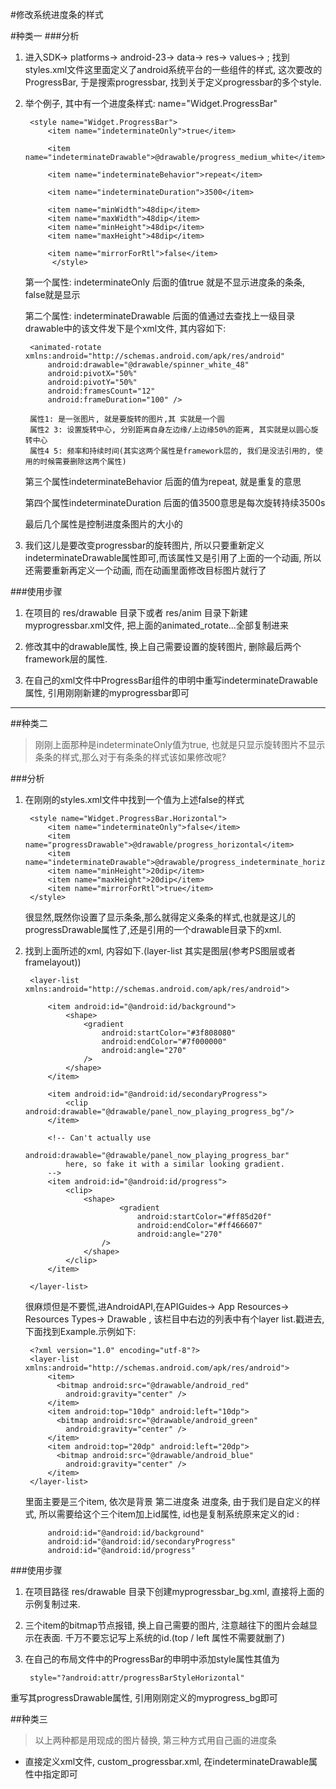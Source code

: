 #修改系统进度条的样式

#种类一
###分析

1. 进入SDK-> platforms-> android-23-> data-> res-> values-> ; 找到styles.xml文件这里面定义了android系统平台的一些组件的样式, 这次要改的ProgressBar, 于是搜索progressbar, 找到关于定义progressbar的多个style.

2. 举个例子, 其中有一个进度条样式: name="Widget.ProgressBar"

		<style name="Widget.ProgressBar">
	        <item name="indeterminateOnly">true</item>
	
	        <item name="indeterminateDrawable">@drawable/progress_medium_white</item>
	
	        <item name="indeterminateBehavior">repeat</item>
	
	        <item name="indeterminateDuration">3500</item>
	
	        <item name="minWidth">48dip</item>
	        <item name="maxWidth">48dip</item>
	        <item name="minHeight">48dip</item>
	        <item name="maxHeight">48dip</item>
	
	        <item name="mirrorForRtl">false</item>
			 </style>

	第一个属性: indeterminateOnly 后面的值true 就是不显示进度条的条条, false就是显示

	第二个属性: indeterminateDrawable 后面的值通过去查找上一级目录drawable中的该文件发下是个xml文件, 其内容如下:

		<animated-rotate xmlns:android="http://schemas.android.com/apk/res/android"
		    android:drawable="@drawable/spinner_white_48"
		    android:pivotX="50%"
		    android:pivotY="50%"
		    android:framesCount="12"
		    android:frameDuration="100" />

		属性1: 是一张图片, 就是要旋转的图片,其 实就是一个圆
		属性2 3: 设置旋转中心, 分别距离自身左边缘/上边缘50%的距离, 其实就是以圆心旋转中心
		属性4 5: 频率和持续时间(其实这两个属性是framework层的, 我们是没法引用的, 使用的时候需要删除这两个属性)
		
	第三个属性indeterminateBehavior 后面的值为repeat, 就是重复的意思

	第四个属性indeterminateDuration 后面的值3500意思是每次旋转持续3500s

	最后几个属性是控制进度条图片的大小的

3. 我们这儿是要改变progressbar的旋转图片, 所以只要重新定义indeterminateDrawable属性即可,而该属性又是引用了上面的一个动画, 所以还需要重新再定义一个动画, 而在动画里面修改目标图片就行了

###使用步骤

1. 在项目的 res/drawable 目录下或者 res/anim 目录下新建myprogressbar.xml文件, 把上面的animated_rotate...全部复制进来

2. 修改其中的drawable属性, 换上自己需要设置的旋转图片, 删除最后两个framework层的属性.

3. 在自己的xml文件中ProgressBar组件的申明中重写indeterminateDrawable属性, 引用刚刚新建的myprogressbar即可


---


##种类二

>刚刚上面那种是indeterminateOnly值为true, 也就是只显示旋转图片不显示条条的样式,那么对于有条条的样式该如果修改呢?

###分析
1. 在刚刚的styles.xml文件中找到一个值为上述false的样式
	
		<style name="Widget.ProgressBar.Horizontal">
	        <item name="indeterminateOnly">false</item>
	        <item name="progressDrawable">@drawable/progress_horizontal</item>
	        <item name="indeterminateDrawable">@drawable/progress_indeterminate_horizontal</item>
	        <item name="minHeight">20dip</item>
	        <item name="maxHeight">20dip</item>
	        <item name="mirrorForRtl">true</item>
    	</style>

	很显然,既然你设置了显示条条,那么就得定义条条的样式,也就是这儿的progressDrawable属性了,还是引用的一个drawable目录下的xml.

2. 找到上面所述的xml, 内容如下.(layer-list 其实是图层(参考PS图层或者framelayout))


		<layer-list xmlns:android="http://schemas.android.com/apk/res/android">
		
		    <item android:id="@android:id/background">
		        <shape>
		            <gradient
		                android:startColor="#3f808080"
		                android:endColor="#7f000000"
		                android:angle="270"
		            />
		        </shape>
		    </item>
		
		    <item android:id="@android:id/secondaryProgress">
		        <clip android:drawable="@drawable/panel_now_playing_progress_bg"/>
		    </item>
		
		    <!-- Can't actually use
		        android:drawable="@drawable/panel_now_playing_progress_bar"
		        here, so fake it with a similar looking gradient.
		    -->
		    <item android:id="@android:id/progress">
		        <clip>
		            <shape>
		                    <gradient
		                        android:startColor="#ff85d20f"
		                        android:endColor="#ff466607"
		                        android:angle="270"
		                />
		            </shape>
		        </clip>
		    </item>
		
		</layer-list>


	很麻烦但是不要慌,进AndroidAPI,在APIGuides-> App Resources-> Resources Types-> Drawable , 该栏目中右边的列表中有个layer list.戳进去,下面找到Example.示例如下:

		<?xml version="1.0" encoding="utf-8"?>
		<layer-list xmlns:android="http://schemas.android.com/apk/res/android">
		    <item>
		      <bitmap android:src="@drawable/android_red"
		        android:gravity="center" />
		    </item>
		    <item android:top="10dp" android:left="10dp">
		      <bitmap android:src="@drawable/android_green"
		        android:gravity="center" />
		    </item>
		    <item android:top="20dp" android:left="20dp">
		      <bitmap android:src="@drawable/android_blue"
		        android:gravity="center" />
		    </item>
		</layer-list>

	里面主要是三个item, 依次是背景 第二进度条 进度条, 由于我们是自定义的样式,
	所以需要给这个三个item加上id属性, id也是复制系统原来定义的id :
			
			android:id="@android:id/background"
			android:id="@android:id/secondaryProgress"
			android:id="@android:id/progress"

###使用步骤

1. 在项目路径 res/drawable 目录下创建myprogressbar_bg.xml, 直接将上面的示例复制过来.

2. 三个item的bitmap节点报错, 换上自己需要的图片, 注意越往下的图片会越显示在表面.
千万不要忘记写上系统的id.(top / left 属性不需要就删了)

3. 在自己的布局文件中的ProgressBar的申明中添加style属性其值为	

		style="?android:attr/progressBarStyleHorizontal"

重写其progressDrawable属性, 引用刚刚定义的myprogress_bg即可



##种类三
>以上两种都是用现成的图片替换, 第三种方式用自己画的进度条

- 直接定义xml文件, custom_progressbar.xml, 在indeterminateDrawable属性中指定即可
